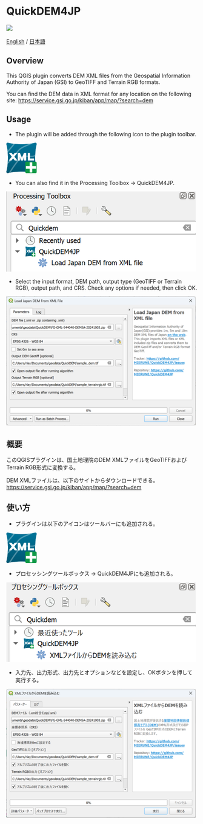 # QuickDEM4JP

![](./docs/img/quickdemdemo.gif)


[English](#Overview) / [日本語](#概要)

## Overview

This QGIS plugin converts DEM XML files from the Geospatial Information Authority of Japan (GSI) to GeoTIFF and Terrain RGB formats.

You can find the DEM data in XML format for any location on the following site: https://service.gsi.go.jp/kiban/app/map/?search=dem

## Usage

- The plugin will be added through the following icon to the plugin toolbar.

<img src="./icon.png" alt="" width="80">

- You can also find it in the Processing Toolbox -> QuickDEM4JP.

<img src="./docs/img/processing_en.png" alt="" width="500">

- Select the input format, DEM path, output type (GeoTIFF or Terrain RGB), output path, and CRS. Check any options if needed, then click OK.

<img src="./docs/img/ui_en.png" alt="" width="500">


## 概要

このQGISプラグインは、国土地理院のDEM XMLファイルをGeoTIFFおよびTerrain RGB形式に変換する。

DEM XMLファイルは、以下のサイトからダウンロードできる。
https://service.gsi.go.jp/kiban/app/map/?search=dem

## 使い方


- プラグインは以下のアイコンはツールバーにも追加される。

<img src="./icon.png" alt="" width="80">

- プロセッシングツールボックス -> QuickDEM4JPにも追加される。

<img src="./docs/img/processing_ja.png" alt="" width="500">

- 入力先、出力形式、出力先とオプションなどを設定し、OKボタンを押して実行する。

<img src="./docs/img/ui_ja.png" alt="" width="500">